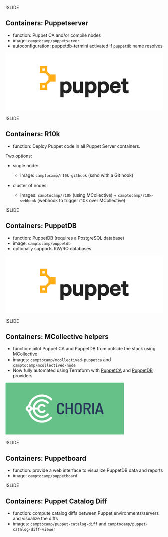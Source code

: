 !SLIDE
## Containers: Puppetserver

* function: Puppet CA and/or compile nodes
* image: `camptocamp/puppetserver`
* autoconfiguration: puppetdb-termini activated if `puppetdb` name resolves

![Puppet](../_images/puppet.png)



!SLIDE
## Containers: R10k


* function: Deploy Puppet code in all Puppet Server containers.

Two options:

* single node:

   - image: `camptocamp/r10k-githook` (sshd with a Git hook)

* cluster of nodes:

   - images: `camptocamp/r10k` (using MCollective) + `camptocamp/r10k-webhook` (webhook to trigger r10k over MCollective)




!SLIDE
## Containers: PuppetDB


* function: PuppetDB (requires a PostgreSQL database)
* image: `camptocamp/puppetdb`
* optionally supports RW/RO databases

![Puppet](../_images/puppet.png)


!SLIDE
## Containers: MCollective helpers

* function: pilot Puppet CA and PuppetDB from outside the stack using MCollective
* images: `camptocamp/mcollectived-puppetca` and
  `camptocamp/mcollectived-node`
* Now fully automated using Terraform with
  [PuppetCA](https://github.com/camptocamp/terraform-provider-puppetca)
  and [PuppetDB](https://github.com/camptocamp/terraform-provider-puppetdb) providers


![Choria](../_images/choria.png)


!SLIDE
## Containers: Puppetboard

* function: provide a web interface to visualize PuppetDB data and reports
* image: `camptocamp/puppetboard`


!SLIDE
## Containers: Puppet Catalog Diff

* function: compute catalog diffs between Puppet environments/servers and
  visualize the diffs
* images: `camptocamp/puppet-catalog-diff` and
  `camptocamp/puppet-catalog-diff-viewer`
